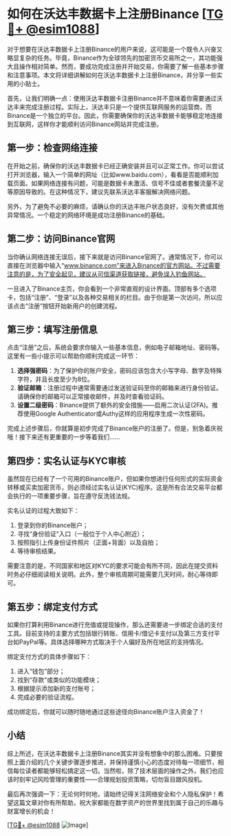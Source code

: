 # 如何在沃达丰数据卡上注册Binance [[TG💪+ @esim1088](https://t.me/s/esim1088)]

对于想要在沃达丰数据卡上注册Binance的用户来说，这可能是一个既令人兴奋又略显复杂的任务。毕竟，Binance作为全球领先的加密货币交易所之一，其功能强大且操作相对简单。然而，要成功完成注册并开始交易，你需要了解一些基本步骤和注意事项。本文将详细讲解如何在沃达丰数据卡上注册Binance，并分享一些实用的小贴士。

首先，让我们明确一点：使用沃达丰数据卡注册Binance并不意味着你需要通过沃达丰来完成注册过程。实际上，沃达丰只是一个提供互联网服务的运营商，而Binance是一个独立的平台。因此，你需要确保你的沃达丰数据卡能够稳定地连接到互联网，这样你才能顺利访问Binance网站并完成注册。

## 第一步：检查网络连接

在开始之前，确保你的沃达丰数据卡已经正确安装并且可以正常工作。你可以尝试打开浏览器，输入一个简单的网址（比如www.baidu.com），看看是否能顺利加载页面。如果网络连接有问题，可能是数据卡未激活、信号不佳或者套餐流量不足等原因导致的。在这种情况下，建议先联系沃达丰客服解决网络问题。

另外，为了避免不必要的麻烦，请确认你的沃达丰账户状态良好，没有欠费或其他异常情况。一个稳定的网络环境是成功注册Binance的基础。

## 第二步：访问Binance官网

当你确认网络连接无误后，接下来就是访问Binance官网了。通常情况下，你可以直接在浏览器中输入“www.binance.com”来进入Binance的官方网站。不过需要注意的是，为了安全起见，建议从可信渠道获取链接，避免误入钓鱼网站。

一旦进入了Binance主页，你会看到一个非常直观的设计界面。顶部有多个选项卡，包括“注册”、“登录”以及各种交易相关的栏目。由于你是第一次访问，所以应该点击“注册”按钮开始新用户的创建流程。

## 第三步：填写注册信息

点击“注册”之后，系统会要求你输入一些基本信息，例如电子邮箱地址、密码等。这里有一些小提示可以帮助你顺利完成这一环节：

1. **选择强密码**：为了保护你的账户安全，密码应该包含大小写字母、数字及特殊字符，并且长度至少为8位。
2. **验证邮箱**：注册过程中通常需要通过发送验证码至你的邮箱来进行身份验证。请确保你的邮箱可以正常接收邮件，并及时查看验证码。
3. **设置二级密码**：Binance提供了额外的安全措施——启用二次认证(2FA)。推荐使用Google Authenticator或Authy这样的应用程序生成一次性密码。

完成上述步骤后，你就算是初步完成了Binance账户的注册了。但是，别急着庆祝哦！接下来还有更重要的一步等着我们……

## 第四步：实名认证与KYC审核

虽然现在已经有了一个可用的Binance账户，但如果你想进行任何形式的实际资金转移或买卖加密货币，则必须经过实名认证(KYC)程序。这是所有合法交易平台都会执行的一项重要步骤，旨在遵守反洗钱法规。

实名认证的过程大致如下：

1. 登录到你的Binance账户；
2. 寻找“身份验证”入口（一般位于个人中心附近）；
3. 按照指引上传身份证件照片（正面+背面）以及自拍；
4. 等待审核结果。

需要注意的是，不同国家和地区对KYC的要求可能会有所不同，因此在提交资料时务必仔细阅读相关说明。此外，整个审核周期可能需要几天时间，耐心等待即可。

## 第五步：绑定支付方式

如果你打算利用Binance进行充值或提现操作，那么还需要进一步绑定合适的支付工具。目前支持的主要方式包括银行转账、信用卡/借记卡支付以及第三方支付平台如PayPal等。具体选择哪种方式取决于个人偏好及所在地区的支持情况。

绑定支付方式的具体步骤如下：

1. 进入“钱包”部分；
2. 找到“存款”或类似的功能模块；
3. 根据提示添加新的支付账号；
4. 完成必要的验证流程。

成功绑定后，你就可以随时随地通过这些途径向Binance账户注入资金了！

## 小结

综上所述，在沃达丰数据卡上注册Binance其实并没有想象中的那么困难。只要按照上面介绍的几个关键步骤逐步推进，并保持谨慎小心的态度对待每一项细节，相信每位读者都能够轻松搞定这一切。当然啦，除了技术层面的操作之外，我们也应该时刻牢记风险管理的重要性——合理规划投资策略，切勿盲目跟风投机。

最后再次强调一下：无论何时何地，请始终记得关注网络安全和个人隐私保护！希望这篇文章对你有所帮助，祝大家都能在数字资产的世界里找到属于自己的乐趣与财富增长的机会！

[[TG💪+ @esim1088](https://t.me/s/esim1088) ![Image](https://i.postimg.cc/4NQfJmqS/Snipaste-2025-05-13-00-14-12.png)]